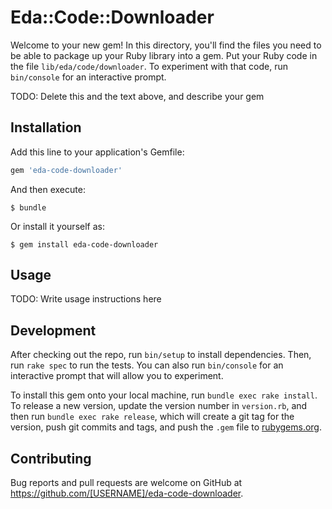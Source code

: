 # Eda::Code::Downloader

Welcome to your new gem! In this directory, you'll find the files you need to be able to package up your Ruby library into a gem. Put your Ruby code in the file `lib/eda/code/downloader`. To experiment with that code, run `bin/console` for an interactive prompt.

TODO: Delete this and the text above, and describe your gem

## Installation

Add this line to your application's Gemfile:

```ruby
gem 'eda-code-downloader'
```

And then execute:

    $ bundle

Or install it yourself as:

    $ gem install eda-code-downloader

## Usage

TODO: Write usage instructions here

## Development

After checking out the repo, run `bin/setup` to install dependencies. Then, run `rake spec` to run the tests. You can also run `bin/console` for an interactive prompt that will allow you to experiment.

To install this gem onto your local machine, run `bundle exec rake install`. To release a new version, update the version number in `version.rb`, and then run `bundle exec rake release`, which will create a git tag for the version, push git commits and tags, and push the `.gem` file to [rubygems.org](https://rubygems.org).

## Contributing

Bug reports and pull requests are welcome on GitHub at https://github.com/[USERNAME]/eda-code-downloader.


